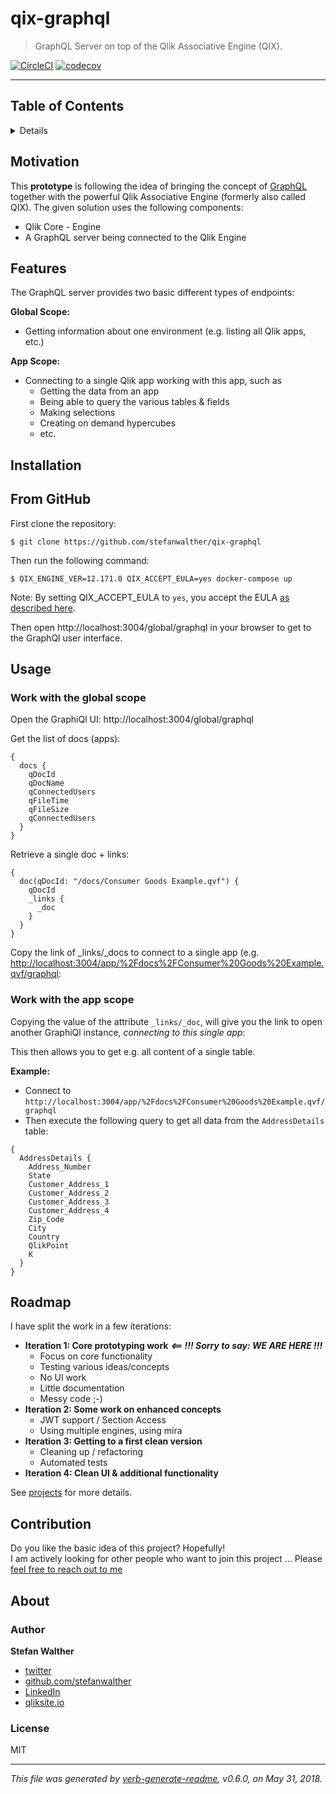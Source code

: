# qix-graphql

> GraphQL Server on top of the Qlik Associative Engine (QIX).

[![CircleCI](https://img.shields.io/circleci/project/github/stefanwalther/qix-graphql.svg)](https://circleci.com/gh/stefanwalther/qix-graphql)
[![codecov](https://codecov.io/gh/stefanwalther/qix-graphql/branch/master/graph/badge.svg)](https://codecov.io/gh/stefanwalther/qix-graphql)

---

## Table of Contents

<details>

- [Motivation](#motivation)
- [Features](#features)
- [Installation](#installation)
- [Usage](#usage)
- [Roadmap](#roadmap)
- [Contribution](#contribution)
- [About](#about)
  * [Author](#author)
  * [License](#license)

_(TOC generated by [verb](https://github.com/verbose/verb) using [markdown-toc](https://github.com/jonschlinkert/markdown-toc))_

</details>

## Motivation

This **prototype** is following the idea of bringing the concept of [GraphQL](https://graphql.org/) together with the powerful Qlik Associative Engine (formerly also called QIX).
The given solution uses the following components:

- Qlik Core - Engine
- A GraphQL server being connected to the Qlik Engine

## Features

The GraphQL server provides two basic different types of endpoints:

**Global Scope:**

- Getting information about one environment (e.g. listing all Qlik apps, etc.)

**App Scope:**

- Connecting to a single Qlik app working with this app, such as
  - Getting the data from an app
  - Being able to query the various tables & fields
  - Making selections
  - Creating on demand hypercubes
  - etc.

## Installation

## From GitHub

First clone the repository:
```
$ git clone https://github.com/stefanwalther/qix-graphql
```

Then run the following command:

```
$ QIX_ENGINE_VER=12.171.0 QIX_ACCEPT_EULA=yes docker-compose up
```
Note: By setting QIX_ACCEPT_EULA to `yes`, you accept the EULA [as described here](https://qlikcore.com/docs/getting-started/).

Then open http://localhost:3004/global/graphql in your browser to get to the GraphQl user interface.

## Usage

### Work with the global scope

Open the GraphiQl UI: http://localhost:3004/global/graphql

Get the list of docs (apps):

```
{
  docs {
    qDocId
    qDocName
    qConnectedUsers
    qFileTime
    qFileSize
    qConnectedUsers
  }
}
```

Retrieve a single doc + links:

```
{
  doc(qDocId: "/docs/Consumer Goods Example.qvf") {
    qDocId
    _links {
      _doc
    }
  }
}
```

Copy the link of _links/_docs to connect to a single app (e.g. [http://localhost:3004/app/%2Fdocs%2FConsumer%20Goods%20Example.qvf/graphql](http://localhost:3004/app/%2Fdocs%2FConsumer%20Goods%20Example.qvf/graphql):

### Work with the app scope

Copying the value of the attribute `_links/_doc`, will give you the link to open another GraphiQl instance, *connecting to this single app*: 

This then allows you to get e.g. all content of a single table.

**Example:**

- Connect to `http://localhost:3004/app/%2Fdocs%2FConsumer%20Goods%20Example.qvf/graphql`
- Then execute the following query to get all data from the `AddressDetails` table:

```
{
  AddressDetails {
    Address_Number
    State
    Customer_Address_1
    Customer_Address_2
    Customer_Address_3
    Customer_Address_4
    Zip_Code
    City
    Country
    QlikPoint
    K
  }
}
```

## Roadmap

I have split the work in a few iterations:

- **Iteration 1: Core prototyping work** **_<== !!! Sorry to say: WE ARE HERE !!!_**
  - Focus on core functionality
  - Testing various ideas/concepts
  - No UI work
  - Little documentation
  - Messy code ;-)
- **Iteration 2: Some work on enhanced concepts**
  - JWT support / Section Access
  - Using multiple engines, using mira 
- **Iteration 3: Getting to a first clean version**
  - Cleaning up / refactoring
  - Automated tests
- **Iteration 4: Clean UI & additional functionality**

See [projects](https://github.com/stefanwalther/qix-graphql/projects) for more details.

## Contribution

Do you like the basic idea of this project? Hopefully!  
I am actively looking for other people who want to join this project ... Please [feel free to reach out to me](https://twitter.com/waltherstefan)

## About

### Author
**Stefan Walther**

* [twitter](http://twitter.com/waltherstefan)  
* [github.com/stefanwalther](http://github.com/stefanwalther) 
* [LinkedIn](https://www.linkedin.com/in/stefanwalther/) 
* [qliksite.io](http://qliksite.io)

### License
MIT

***

_This file was generated by [verb-generate-readme](https://github.com/verbose/verb-generate-readme), v0.6.0, on May 31, 2018._

